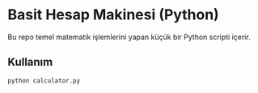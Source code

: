# Basit Hesap Makinesi (Python)

Bu repo temel matematik işlemlerini yapan küçük bir Python scripti içerir.

## Kullanım
```bash
python calculator.py
